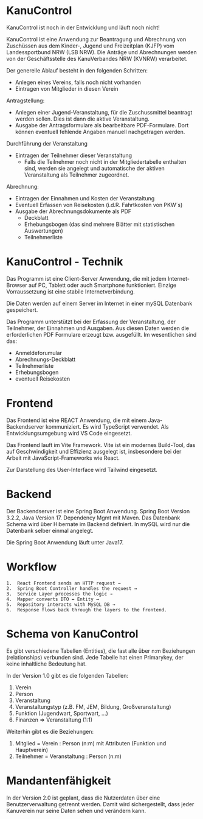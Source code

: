 KanuControl
===========

KanuControl ist noch in der Entwicklung und läuft noch nicht!

KanuControl ist eine Anwendung zur Beantragung und Abrechnung von Zuschüssen aus dem Kinder-, Jugend und Freizeitplan (KJFP) vom Landessportbund NRW (LSB NRW). 
Die Anträge und Abrechnungen werden von der Geschäftsstelle des KanuVerbandes NRW (KVNRW) verarbeitet.

Der generelle Ablauf besteht in den folgenden Schritten:
  - Anlegen eines Vereins, falls noch nicht vorhanden
  - Eintragen von Mitglieder in diesen Verein

  Antragstellung:
  - Anlegen einer Jugend-Veranstaltung, für die Zuschussmittel beantragt werden sollen. Dies ist dann die aktive Veranstaltung.
  - Ausgabe der Antragsformulare als bearbeitbare PDF-Formulare. Dort können eventuell fehlende Angaben manuell nachgetragen werden.

  Durchführung der Veranstaltung
  - Eintragen der Teilnehmer dieser Veranstaltung
    - Falls die Teilnehmer noch nicht in der Mitgliedertabelle enthalten sind, werden sie  angelegt und automatische der aktiven Veranstaltung als Teilnehmer zugeordnet.
   
  Abrechnung:
  - Eintragen der Einnahmen und Kosten der Veranstaltung
  - Eventuell Erfassen von Reisekosten (i.d.R. Fahrtkosten von PKW´s)
  - Ausgabe der Abrechnungsdokumente als PDF
    - Deckblatt
    - Erhebungsbogen (das sind mehrere Blätter mit statistischen Auswertungen)
    - Teilnehmerliste

   KanuControl - Technik
   =====================

   Das Programm ist eine Client-Server Anwendung, die mit jedem Internet-Browser auf PC, Tablett oder auch Smartphone funktioniert. Einzige Vorraussetzung ist eine stabile Internetverbindung.

   Die Daten werden auf einem Server im Internet in einer mySQL Datenbank gespeichert. 
   
   Das Programm unterstützt bei der Erfassung der Veranstaltung, der Teilnehmer, der Einnahmen und Ausgaben. Aus diesen Daten werden die erforderlichen PDF Formulare erzeugt bzw. ausgefüllt. Im wesentlichen sind das:
   
   - Anmeldeforumular
   - Abrechnungs-Deckblatt
   - Teilnehmerliste
   - Erhebungsbogen 
   - eventuell Reisekosten
   
   Frontend
   ========
   Das Frontend ist eine REACT Anwendung, die mit einem Java-Backendserver kommuniziert. Es wird TypeScript verwendet. Als Entwicklungsumgebung wird VS Code eingesetzt. 
   
   Das Frontend lauft im Vite Framework. Vite ist ein modernes Build-Tool, das auf Geschwindigkeit und Effizienz ausgelegt ist, insbesondere bei der Arbeit mit JavaScript-Frameworks wie React. 

  Zur Darstellung des User-Interface wird Tailwind eingesetzt.
   
   Backend
   =======
   Der Backendserver ist eine Spring Boot Anwendung. 
   Spring Boot Version 3.2.2, Java Version 17. Dependency Mgmt mit Maven.
   Das Datenbank Schema wird über Hibernate im Backend definiert. In mySQL wird nur die Datenbank selber einmal angelegt. 

   Die Spring Boot Anwendung läuft unter Java17.

   Workflow
   ========

	1.	React Frontend sends an HTTP request →
	2.	Spring Boot Controller handles the request →
	3.	Service Layer processes the logic →
	4.	Mapper converts DTO ↔ Entity →
	5.	Repository interacts with MySQL DB →
	6.	Response flows back through the layers to the frontend.
   
   Schema von KanuControl
   ======================
   Es gibt verschiedene Tabellen (Entities), die fast alle über n:m Beziehungen (relationships) verbunden sind. Jede Tabelle hat einen Primarykey, der keine inhaltliche Bedeutung hat.
   
   In der Version 1.0 gibt es die folgenden Tabellen:
   
   1. Verein
   2. Person
   3. Veranstaltung
   4. Veranstaltungstyp (z.B. FM, JEM, Bildung, Großveranstaltung)
   5. Funktion (Jugendwart, Sportwart, ...)
   6. Finanzen => Veranstaltung (1:1)
   
   Weiterhin gibt es die Beziehungen:
   
   1. Mitglied = Verein : Person (n:m) mit Attributen (Funktion und Hauptverein)
   2. Teilnehmer = Veranstaltung : Person (n:m)

Mandantenfähigkeit
==================
In der Version 2.0 ist geplant, dass die Nutzerdaten über eine Benutzerverwaltung getrennt werden. Damit wird sichergestellt, dass jeder Kanuverein nur seine Daten sehen und verändern kann.
